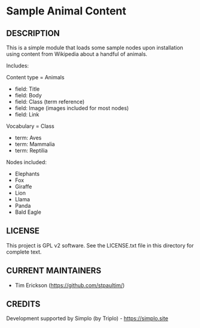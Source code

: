 Sample Animal Content
===================

DESCRIPTION
-----------
This is a simple module that loads some sample nodes upon installation using
content from Wikipedia about a handful of animals. 

Includes:

Content type = Animals
- field: Title
- field: Body
- field: Class (term reference)
- field: Image (images included for most nodes)
- field: Link 

Vocabulary = Class
- term: Aves
- term: Mammalia
- term: Reptilia

Nodes included:
- Elephants
- Fox
- Giraffe
- Lion
- Llama
- Panda
- Bald Eagle


LICENSE
---------------    

This project is GPL v2 software. See the LICENSE.txt file in this directory 
for complete text.

CURRENT MAINTAINERS
---------------    

- Tim Erickson (https://github.com/stpaultim/)

CREDITS   
--------------- 

Development supported by Simplo (by Triplo) - https://simplo.site
